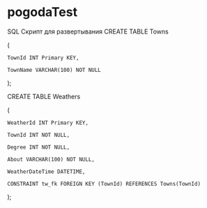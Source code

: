 # pogodaTest
SQL Скрипт для развертывания
CREATE TABLE Towns

(

    TownId INT Primary KEY,
    
    TownName VARCHAR(100) NOT NULL
    
);

CREATE TABLE Weathers

(

    WeatherId INT Primary KEY,
    
    TownId INT NOT NULL,
    
    Degree INT NOT NULL,
    
    About VARCHAR(100) NOT NULL,
    
    WeatherDateTime DATETIME,
    
    CONSTRAINT tw_fk FOREIGN KEY (TownId) REFERENCES Towns(TownId)
    
);
